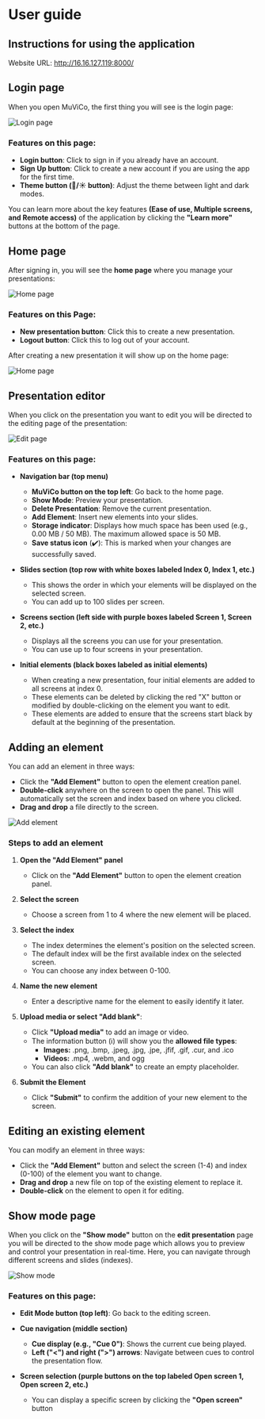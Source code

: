 # User guide

## Instructions for using the application

Website URL: http://16.16.127.119:8000/

## Login page

When you open MuViCo, the first thing you will see is the login page:

![Login page](./images/loginpage.png "Login page")

### Features on this page:

- **Login button**: Click to sign in if you already have an account.
- **Sign Up button**: Click to create a new account if you are using the app for the first time.
- **Theme button (🌙/☀️ button)**: Adjust the theme between light and dark modes.

You can learn more about the key features **(Ease of use, Multiple screens, and Remote access)** of the application by clicking the **"Learn more"** buttons at the bottom of the page.

## Home page

After signing in, you will see the **home page** where you manage your presentations:

![Home page](./images/homepage.png "Home page")

### Features on this Page:

- **New presentation button**: Click this to create a new presentation.
- **Logout button**: Click this to log out of your account.

After creating a new presentation it will show up on the home page:

![Home page](./images/presentationspage.png "Home page")

## Presentation editor

When you click on the presentation you want to edit you will be directed to the editing page of the presentation:

![Edit page](./images/editpage.png "Edit page")

### Features on this page:

- **Navigation bar (top menu)**
    - **MuViCo button on the top left**: Go back to the home page.
    - **Show Mode**: Preview your presentation.
    - **Delete Presentation**: Remove the current presentation.
    - **Add Element**: Insert new elements into your slides.
    - **Storage indicator**: Displays how much space has been used (e.g., 0.00 MB / 50 MB). The maximum allowed space is 50 MB.
    - **Save status icon** (✔️): This is marked when your changes are successfully saved.


- **Slides section (top row with white boxes labeled Index 0, Index 1, etc.)**
    - This shows the order in which your elements will be displayed on the selected screen.
    - You can add up to 100 slides per screen.

- **Screens section (left side with purple boxes labeled Screen 1, Screen 2, etc.)**
    - Displays all the screens you can use for your presentation.
    - You can use up to four screens in your presentation.

- **Initial elements (black boxes labeled as initial elements)**
    - When creating a new presentation, four initial elements are added to all screens at index 0.
    - These elements can be deleted by clicking the red "X" button or modified by double-clicking on the element you want to edit.
    - These elements are added to ensure that the screens start black by default at the beginning of the presentation.

## Adding an element

You can add an element in three ways:

- Click the **"Add Element"** button to open the element creation panel.
- **Double-click** anywhere on the screen to open the panel. This will automatically set the screen and index based on where you clicked.
- **Drag and drop** a file directly to the screen.

![Add element](./images/addelement.png "Add element")

### Steps to add an element

1. **Open the "Add Element" panel**
    - Click on the **"Add Element"** button to open the element creation panel.

2. **Select the screen**
    - Choose a screen from 1 to 4 where the new element will be placed.

3. **Select the index**
    - The index determines the element's position on the selected screen.
    - The default index will be the first available index on the selected screen.
    - You can choose any index between 0-100.

4. **Name the new element**
    - Enter a descriptive name for the element to easily identify it later.

5. **Upload media or select "Add blank"**:
    - Click **"Upload media"** to add an image or video.
    - The information button (ℹ️) will show you the **allowed file types**:
        - **Images:** .png, .bmp, .jpeg, .jpg, .jpe, .jfif, .gif, .cur, and .ico
        - **Videos:** .mp4, .webm, and ogg
    - You can also click **"Add blank"** to create an empty placeholder.

6. **Submit the Element**
    - Click **"Submit"** to confirm the addition of your new element to the screen.

## Editing an existing element

You can modify an element in three ways:

- Click the **"Add Element"** button and select the screen (1-4) and index (0-100) of the element you want to change.
- **Drag and drop** a new file on top of the existing element to replace it.
- **Double-click** on the element to open it for editing.

## Show mode page

When you click on the **"Show mode"** button on the **edit presentation** page you will be directed to the show mode page which allows you to preview and control your presentation in real-time. Here, you can navigate through different screens and slides (indexes).

![Show mode](./images/showmode.png "Show mode")

### Features on this page:

- **Edit Mode button (top left)**: Go back to the editing screen.

- **Cue navigation (middle section)**
    - **Cue display (e.g., "Cue 0")**: Shows the current cue being played.
    - **Left ("<") and right (">") arrows**: Navigate between cues to control the presentation flow.

- **Screen selection (purple buttons on the top labeled Open screen 1, Open screen 2, etc.)**
    - You can display a specific screen by clicking the **"Open screen"** button
